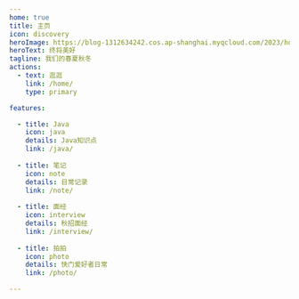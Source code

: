 ```yaml
---
home: true
title: 主页
icon: discovery
heroImage: https://blog-1312634242.cos.ap-shanghai.myqcloud.com/2023/homebg.jpg
heroText: 终将美好
tagline: 我们的春夏秋冬
actions:
  - text: 逛逛
    link: /home/
    type: primary

features:

  - title: Java
    icon: java
    details: Java知识点
    link: /java/
  
  - title: 笔记
    icon: note
    details: 日常记录
    link: /note/
    
  - title: 面经
    icon: interview
    details: 秋招面经
    link: /interview/
    
  - title: 拍拍
    icon: photo
    details: 快门爱好者日常
    link: /photo/

---
```


